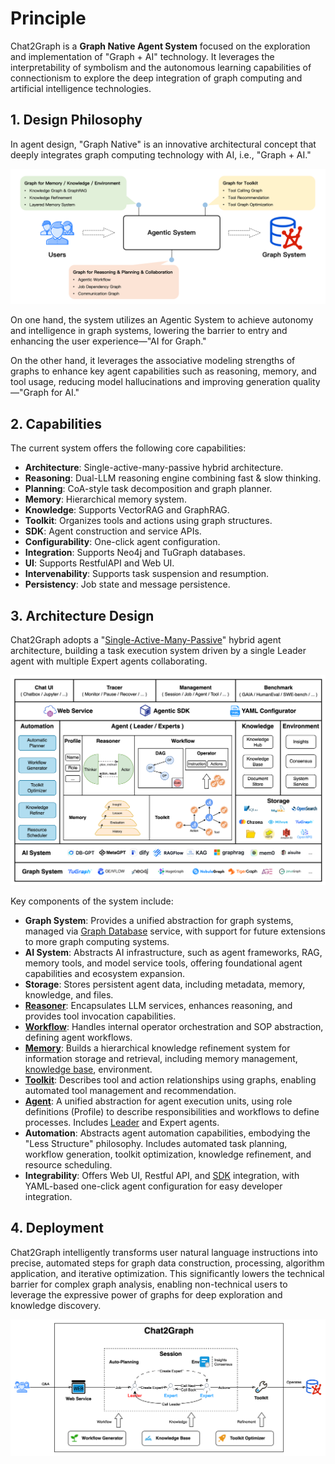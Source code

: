 # Principle

Chat2Graph is a **Graph Native Agent System** focused on the exploration and implementation of "Graph + AI" technology. It leverages the interpretability of symbolism and the autonomous learning capabilities of connectionism to explore the deep integration of graph computing and artificial intelligence technologies.

## 1. Design Philosophy

In agent design, "Graph Native" is an innovative architectural concept that deeply integrates graph computing technology with AI, i.e., "Graph + AI."

![](../../asset/image/arch-design.png)

On one hand, the system utilizes an Agentic System to achieve autonomy and intelligence in graph systems, lowering the barrier to entry and enhancing the user experience—"AI for Graph."

On the other hand, it leverages the associative modeling strengths of graphs to enhance key agent capabilities such as reasoning, memory, and tool usage, reducing model hallucinations and improving generation quality—"Graph for AI."

## 2. Capabilities

The current system offers the following core capabilities:

* **Architecture**: Single-active-many-passive hybrid architecture.
* **Reasoning**: Dual-LLM reasoning engine combining fast & slow thinking.
* **Planning**: CoA-style task decomposition and graph planner.
* **Memory**: Hierarchical memory system.
* **Knowledge**: Supports VectorRAG and GraphRAG.
* **Toolkit**: Organizes tools and actions using graph structures.
* **SDK**: Agent construction and service APIs.
* **Configurability**: One-click agent configuration.
* **Integration**: Supports Neo4j and TuGraph databases.
* **UI**: Supports RestfulAPI and Web UI.
* **Intervenability**: Supports task suspension and resumption.
* **Persistency**: Job state and message persistence.

## 3. Architecture Design

Chat2Graph adopts a "[Single-Active-Many-Passive](https://arxiv.org/abs/2409.11393)" hybrid agent architecture, building a task execution system driven by a single Leader agent with multiple Expert agents collaborating.

![](../../asset/image/arch.png)

Key components of the system include:

* **Graph System**: Provides a unified abstraction for graph systems, managed via [Graph Database](../cookbook/graphdb.md) service, with support for future extensions to more graph computing systems.
* **AI System**: Abstracts AI infrastructure, such as agent frameworks, RAG, memory tools, and model service tools, offering foundational agent capabilities and ecosystem expansion.
* **Storage**: Stores persistent agent data, including metadata, memory, knowledge, and files.
* **[Reasoner](reasoner.md)**: Encapsulates LLM services, enhances reasoning, and provides tool invocation capabilities.
* **[Workflow](workflow.md)**: Handles internal operator orchestration and SOP abstraction, defining agent workflows.
* **[Memory](memory.md)**: Builds a hierarchical knowledge refinement system for information storage and retrieval, including memory management, [knowledge base](../cookbook/knowledgebase.md), environment.
* **[Toolkit](toolkit.md)**: Describes tool and action relationships using graphs, enabling automated tool management and recommendation.
* **[Agent](agent.md)**: A unified abstraction for agent execution units, using role definitions (Profile) to describe responsibilities and workflows to define processes. Includes [Leader](leader.md) and Expert agents.
* **Automation**: Abstracts agent automation capabilities, embodying the "Less Structure" philosophy. Includes automated task planning, workflow generation, toolkit optimization, knowledge refinement, and resource scheduling.
* **Integrability**: Offers Web UI, Restful API, and [SDK](sdk.md) integration, with YAML-based one-click agent configuration for easy developer integration.

## 4. Deployment

Chat2Graph intelligently transforms user natural language instructions into precise, automated steps for graph data construction, processing, algorithm application, and iterative optimization. This significantly lowers the technical barrier for complex graph analysis, enabling non-technical users to leverage the expressive power of graphs for deep exploration and knowledge discovery.

![](../../asset/image/arch-deploy.png)
